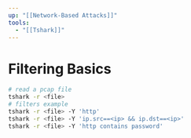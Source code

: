 ```yaml
---
up: "[[Network-Based Attacks]]"
tools:
  - "[[Tshark]]"
---
```


# Filtering Basics

```bash
# read a pcap file
tshark -r <file> 
# filters example
tshark -r <file> -Y 'http'
tshark -r <file> -Y 'ip.src==<ip> && ip.dst==<ip>'
tshark -r <file> -Y 'http contains password'
```
